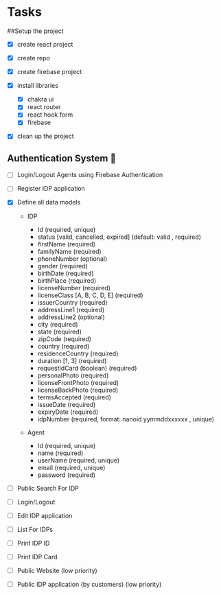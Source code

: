 # Tasks

##Setup the project

- [x] create react project
- [x] create repo
- [x] create firebase project
- [x] install libraries

  - [x] chakra ui
  - [x] react router
  - [x] react hook form
  - [x] firebase

- [x] clean up the project

## Authentication System 🔐

- [ ] Login/Logout Agents using Firebase Authentication

- [ ] Register IDP application

- [x] Define all data models

  - IDP

    - Id (required, unique)
    - status [valid, cancelled, expired] (default: valid , required)
    - firstName (required)
    - familyName (required)
    - phoneNumber (optional)
    - gender (required)
    - birthDate (required)
    - birthPlace (required)
    - licenseNumber (required)
    - licenseClass [A, B, C, D, E] (required)
    - issuerCountry (required)
    - addressLine1 (required)
    - addressLine2 (optional)
    - city (required)
    - state (required)
    - zipCode (required)
    - country (required)
    - residenceCountry (required)
    - duration [1, 3] (required)
    - requestIdCard (boolean) (required)
    - personalPhoto (required)
    - licenseFrontPhoto (required)
    - licenseBackPhoto (required)
    - termsAccepted (required)
    - issueDate (required)
    - expiryDate (required)
    - idpNumber (required, format: nanoid yymmddxxxxxx , unique)

  - Agent
    - Id (required, unique)
    - name (required)
    - userName (required, unique)
    - email (required, unique)
    - password (required)

- [ ] Public Search For IDP

- [ ] Login/Logout

- [ ] Edit IDP application

- [ ] List For IDPs

- [ ] Print IDP ID

- [ ] Print IDP Card

- [ ] Public Website (low priority)

- [ ] Public IDP application (by customers) (low priority)
